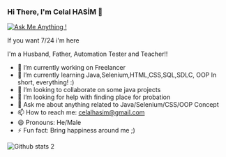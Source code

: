 ### Hi There, I'm Celal HASİM 👋
[![Ask Me Anything !](https://img.shields.io/badge/Ask%20me-anything-1abc9c.svg)](https://github.com/celalhasim) 

If you want 7/24 i'm here

I'm a Husband, Father, Automation Tester and Teacher!!
- 🔭 I’m currently working on Freelancer
- 🌱 I’m currently learning Java,Selenium,HTML,CSS,SQL,SDLC, OOP In short, everything! :)
- 👯 I’m looking to collaborate on some java projects
- 🤔 I’m looking for help with finding place for probation 
- 💬 Ask me about anything related to Java/Selenium/CSS/OOP Concept
- 📫 How to reach me: celalhasim@gmail.com
- 😄 Pronouns: He/Male
- ⚡ Fun fact: Bring happiness around me ;)

    
![Github stats 2](https://github-readme-stats.vercel.app/api?username=celalhasim&show_icons=true&theme=radical)
    
